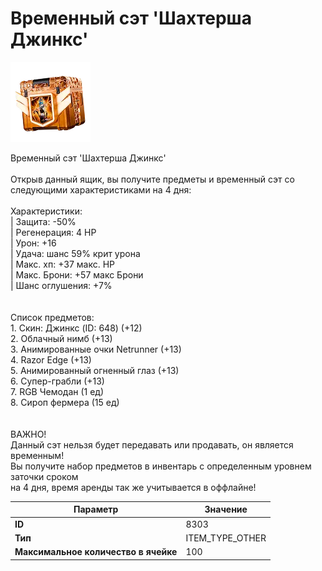 # Временный сэт 'Шахтерша Джинкс'

![Item Image](../img/8303.webp?raw=true)

Временный сэт 'Шахтерша Джинкс'<br><br>Открыв данный ящик, вы получите предметы и временный сэт со следующими характеристиками на 4 дня:<br><br>Характеристики:<br>| Защита: -50%<br>| Регенерация: 4 HP<br>| Урон: +16<br>| Удача: шанс 59% крит урона<br>| Макс. хп: +37 макс. HP<br>| Макс. Брони: +57 макс Брони<br>| Шанс оглушения: +7%<br><br><br>Список предметов:<br>1. Скин: Джинкс (ID: 648) (+12)<br>2. Облачный нимб (+13)<br>3. Анимированные очки Netrunner (+13)<br>4. Razor Edge (+13)<br>5. Анимированный огненный глаз (+13)<br>6. Супер-грабли (+13)<br>7. RGB Чемодан (1 ед)<br>8. Сироп фермера (15 ед)<br><br><br>ВАЖНО!<br>Данный сэт нельзя будет передавать или продавать, он является временным!<br>Вы получите набор предметов в инвентарь с определенным уровнем заточки сроком<br>на 4 дня, время аренды так же учитывается в оффлайне!


| Параметр | Значение |
|----------|----------|
| **ID** | 8303 |
| **Тип** | ITEM_TYPE_OTHER |
| **Максимальное количество в ячейке** | 100 |

